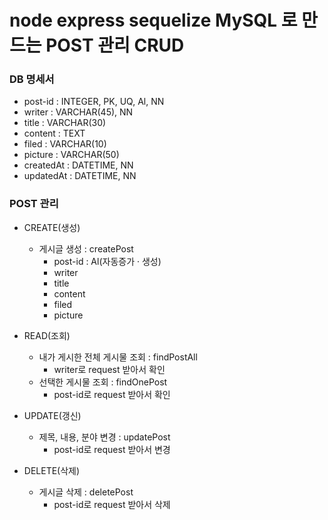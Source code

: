 # node express sequelize MySQL 로 만드는 POST 관리 CRUD

### DB 명세서

* post-id : INTEGER, PK, UQ, Al, NN
* writer : VARCHAR(45), NN
* title : VARCHAR(30)
* content : TEXT
* filed : VARCHAR(10)
* picture : VARCHAR(50)
* createdAt : DATETIME, NN
* updatedAt : DATETIME, NN

### POST 관리

* CREATE(생성)
  * 게시글 생성 : createPost
    * post-id : Al(자동증가 · 생성)
    * writer
    * title
    * content
    * filed
    * picture

* READ(조회)
  * 내가 게시한 전체 게시물 조회 : findPostAll
    * writer로 request 받아서 확인
  * 선택한 게시물 조회 : findOnePost
    * post-id로 request 받아서 확인
* UPDATE(갱신) 
  * 제목, 내용, 분야 변경 : updatePost
    * post-id로 request 받아서 변경
* DELETE(삭제)
  * 게시글 삭제 : deletePost
    * post-id로 request 받아서 삭제
